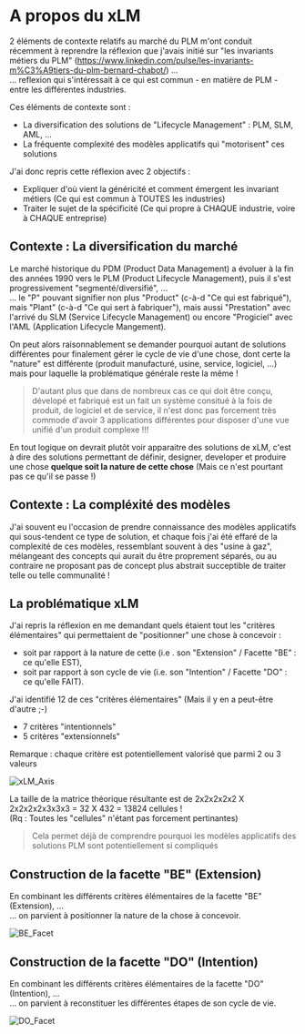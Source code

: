 # A propos du xLM

2 éléments de contexte relatifs au marché du PLM m'ont conduit récemment à reprendre la réflexion que j'avais initié sur "les invariants métiers du PLM" (https://www.linkedin.com/pulse/les-invariants-m%C3%A9tiers-du-plm-bernard-chabot/) ...   
... reflexion qui s'intéressait à ce qui est commun - en matière de PLM - entre les différentes industries. 

Ces éléments de contexte sont :
* La diversification des solutions de "Lifecycle Management" : PLM, SLM, AML, ...   
* La fréquente complexité des modèles applicatifs qui "motorisent" ces solutions

J'ai donc repris cette réflexion avec 2 objectifs :
* Expliquer d'où vient la généricité et comment émergent les invariant métiers (Ce qui est commun à TOUTES les industries)
* Traiter le sujet de la spécificité (Ce qui propre à CHAQUE industrie, voire à CHAQUE entreprise)

## Contexte : La diversification du marché
Le marché historique du PDM (Product Data Management) a évoluer à la fin des années 1990 vers le PLM (Product Lifecycle Management), puis il s'est progressivement "segmenté/diversifié",  ...   
... le "P" pouvant signifier non plus "Product" (c-à-d "Ce qui est fabriqué"), mais "Plant" (c-à-d "Ce qui sert à fabriquer"), mais aussi "Prestation" avec l'arrivé du SLM (Service Lifecycle Management) ou encore "Progiciel" avec l'AML (Application Lifecycle Mangement).   

On peut alors raisonnablement se demander pourquoi autant de solutions différentes pour finalement gérer le cycle de vie d'une chose, dont certe la "nature" est différente (produit manufacturé, usine, service, logiciel, ...) mais pour laquelle la problématique générale reste la même !
> D'autant plus que dans de nombreux cas ce qui doit être conçu, dévelopé et fabriqué est un fait un système consitué à la fois de produit, de logiciel et de service, il n'est donc pas forcement très commode d'avoir 3 applications différentes pour disposer d'une vue unifié d'un produit complexe !!!

En tout logique on devrait plutôt voir apparaitre des solutions de xLM, c'est à dire des solutions permettant de définir, designer, developer et produire une chose __quelque soit la nature de cette chose__ (Mais ce n'est pourtant pas ce qu'il se passe !)
  
  
## Contexte : La compléxité des modèles
J'ai souvent eu l'occasion de prendre connaissance des modèles applicatifs qui sous-tendent ce type de solution, et chaque fois j'ai été effaré de la complexité de ces modèles, ressemblant souvent à des "usine à gaz", mélangeant des concepts qui aurait du être proprement séparés, ou au contraire ne proposant pas de concept plus abstrait succeptible de traiter telle ou telle communalité ! 

## La problématique xLM
J'ai repris la réflexion en me demandant quels étaient tout les "critères élémentaires" qui permettaient de "positionner" une chose à concevoir :   
* soit par rapport à la nature de cette <Chose> (i.e . son "Extension" / Facette "BE" : ce qu'elle EST),    
* soit par rapport à son cycle de vie (i.e. son "Intention" / Facette "DO" : ce qu'elle FAIT).   

J'ai identifié 12 de ces "critères élémentaires" (Mais il y en a peut-être d'autre ;-)
* 7 critères "intentionnels"
* 5 critères "extensionnels"

Remarque : chaque critère est potentiellement valorisé que parmi 2 ou 3 valeurs

![xLM_Axis](https://github.com/iPlumb3r/SEAMLESS/blob/master/Images/xLM_Axis_2020-07-24.png)

La taille de la matrice théorique résultante est de  2x2x2x2x2 X 2x2x2x2x3x3x3 = 32 X 432 = 13824 cellules !    
(Rq : Toutes les "cellules" n'étant pas forcement pertinantes)

> Cela permet déjà de comprendre pourquoi les modèles applicatifs des solutions PLM sont potentiellement si compliqués

## Construction de la facette "BE" (Extension)
En combinant les différents critères élémentaires de la facette "BE" (Extension), ...   
... on parvient à positionner la nature de la chose à concevoir.

![BE_Facet](https://github.com/iPlumb3r/SEAMLESS/blob/master/Images/xLM_Axis_EXT_DeepExplanation_2020-07-23.png)

## Construction de la facette "DO" (Intention)
En combinant les différents critères élémentaires de la facette "DO" (Intention), ...   
... on parvient à reconstituer les différentes étapes de son cycle de vie.

![DO_Facet](https://github.com/iPlumb3r/SEAMLESS/blob/master/Images/xLM_Axis_INT_DeepExplanation_2020-07-23.png)
